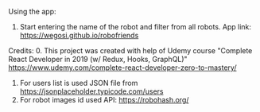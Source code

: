 Using the app:
1. Start entering the name of the robot and filter from all robots.
App link: https://wegosi.github.io/robofriends

Credits:
0. This project was created with help of Udemy course "Complete React Developer in 2019 (w/ Redux, Hooks, GraphQL)" 
https://www.udemy.com/complete-react-developer-zero-to-mastery/
1. For users list is used JSON file from https://jsonplaceholder.typicode.com/users
2. For robot images id used API: https://robohash.org/

